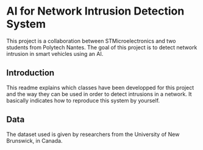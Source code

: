 # AI for Network Intrusion Detection System

This project is a collaboration between STMicroelectronics and two students from Polytech Nantes. The goal of this project is to detect network intrusion in smart vehicles using an AI.

## Introduction

This readme explains which classes have been developped for this project and the way they can be used in order to detect intrusions in a network. It basically indicates how to reproduce this system by yourself.

## Data

The dataset used is given by researchers from the University of New Brunswick, in Canada.

